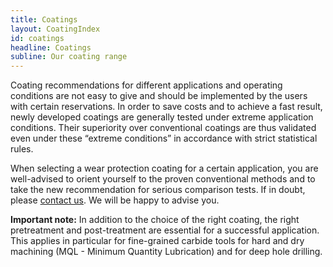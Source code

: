 ```yaml
---
title: Coatings
layout: CoatingIndex
id: coatings
headline: Coatings
subline: Our coating range
---
```

Coating recommendations for different applications and operating conditions are not easy to give and should be implemented by the users with certain reservations. In order to save costs and to achieve a fast result, newly developed coatings are generally tested under extreme application conditions. Their superiority over conventional coatings are thus validated even under these “extreme conditions” in accordance with strict statistical rules.

When selecting a wear protection coating for a certain application, you are well-advised to orient yourself to the proven conventional methods and to take the new recommendation for serious comparison tests. If in doubt, please [contact us](/en/contact). We will be happy to advise you.

__Important note:__ In addition to the choice of the right coating, the right pretreatment and post-treatment are essential for a successful application. This applies in particular for fine-grained carbide tools for hard and dry machining (MQL - Minimum Quantity Lubrication) and for deep hole drilling.
